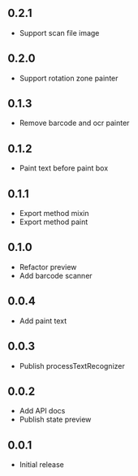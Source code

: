 ## 0.2.1

- Support scan file image

## 0.2.0

- Support rotation zone painter

## 0.1.3

- Remove barcode and ocr painter

## 0.1.2

- Paint text before paint box

## 0.1.1

- Export method mixin
- Export method paint

## 0.1.0

- Refactor preview
- Add barcode scanner

## 0.0.4

- Add paint text

## 0.0.3

- Publish processTextRecognizer

## 0.0.2

- Add API docs
- Publish state preview

## 0.0.1

- Initial release
